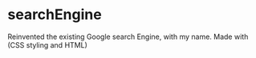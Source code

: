 # searchEngine
Reinvented the existing Google search Engine, with my name.
Made with (CSS styling and HTML)
